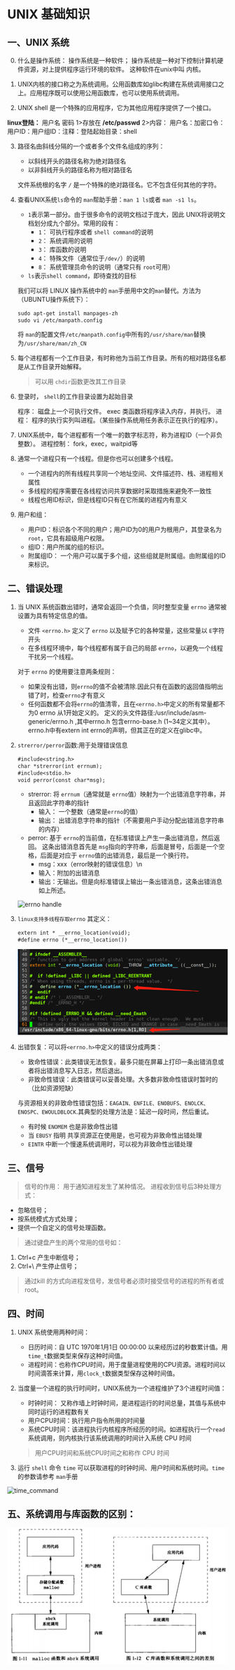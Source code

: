 # UNIX 基础知识

## 一、UNIX 系统
0. 什么是操作系统：
	操作系统是一种软件；
	操作系统是一种对下控制计算机硬件资源，对上提供程序运行环境的软件。
	这种软件在unix中叫 内核。
	
1. UNIX内核的接口称之为系统调用。公用函数库如glibc构建在系统调用接口之上。应用程序既可以使用公用函数库，也可以使用系统调用。

2. UNIX shell 是一个特殊的应用程序，它为其他应用程序提供了一个接口。

**linux登陆：**
	用户名
	密码
	    1>存放在 __/etc/passwd__
	    2>内容： 用户名：加密口令：用户ID：用户组ID：注释：登陆起始目录：shell

3. 路径名由斜线分隔的一个或者多个文件名组成的序列：
	- 以斜线开头的路径名称为绝对路径名
	- 以非斜线开头的路径名称为相对路径名
	
	文件系统根的名字 `/` 是一个特殊的绝对路径名。它不包含任何其他的字符。

4. 查看UNIX系统`ls`命令的 `man`帮助手册：`man 1 ls`或者 `man -s1 ls`。
	- `1`表示第一部分。由于很多命令的说明文档过于庞大，因此 UNIX将说明文档划分成九个部分。常用的段有：
		- `1`： 可执行程序或者 `shell command`的说明
		- `2`： 系统调用的说明
		- `3`： 库函数的说明
		- `4`： 特殊文件（通常位于`/dev/`）的说明
		- `8`： 系统管理员命令的说明（通常只有 `root`可用）
	- `ls`表示`shell command`，即待查找的目标
	
	我们可以将 LINUX 操作系统中的 `man`手册用中文的`man`替代。方法为（UBUNTU操作系统下）：

	```
	sudo apt-get install manpages-zh
	sudo vi /etc/manpath.config
	```
	将 `man`的配置文件`/etc/manpath.config`中所有的`/usr/share/man`替换为`/usr/share/man/zh_CN`

5. 每个进程都有一个工作目录，有时称他为当前工作目录。所有的相对路径名都是从工作目录开始解释。
	> 可以用 `chdir`函数更改其工作目录

6. 登录时， `shell`的工作目录设置为起始目录

   程序：
        磁盘上一个可执行文件。
	exec 类函数将程序读入内存，并执行。
   进程：
       程序的执行实列叫进程。（某些操作系统用任务表示正在执行的程序）。
       
7. UNIX系统中，每个进程都有一个唯一的数字标志符，称为进程ID（一个非负整数）。
    进程控制：
        fork，exec，waitpid等

8. 通常一个进程只有一个线程。但是你也可以创建多个线程。
	- 一个进程内的所有线程共享同一个地址空间、文件描述符、栈、进程相关属性
	- 多线程的程序需要在各线程访问共享数据时采取措施来避免不一致性
	- 线程也用ID标识，但是线程ID只有在它所属的进程内有意义

9.  用户和组：
	- 用户ID：标识各个不同的用户；用户ID为0的用户为根用户，其登录名为 `root`，它具有超级用户权限。
	- 组ID：用户所属的组的标识。
	- 附属组ID： 一个用户可以属于多个组，这些组就是附属组。由附属组的ID来标识。


## 二、错误处理

1. 当 UNIX 系统函数出错时，通常会返回一个负值，同时整型变量 `errno` 通常被设置为具有特定信息的值。
	- 文件 `<errno.h>` 定义了 `errno` 以及赋予它的各种常量，这些常量以 `E`字符开头
	- 在多线程环境中，每个线程都有属于自己的局部 `errno`，以避免一个线程干扰另一个线程。

	对于 `errno` 的使用要注意两条规则：

	- 如果没有出错，则`errno`的值不会被清除.因此只有在函数的返回值指明出错了时，检查`errno`才有意义
	- 任何函数都不会将`errno`的值清零，且在`<errno.h>`中定义的所有常量都不为0
	errno 从1开始定义的。
	定义的头文件路径:/usr/include/asm-generic/errno.h ,其中errno.h 包含errno-base.h (1~34定义其中）。
	errno.h中有extern  int  errno的声明，但其正在的定义在glibc中。

2. `strerror/perror`函数:用于处理错误信息

	```
	#include<string.h>
	char *strerror(int errnum);
	#include<stdio.h>
	void perror(const char*msg);
	```
	- strerror: 将 `errnum`（通常就是 `errno`值）映射为一个出错消息字符串，并且返回此字符串的指针
		- 输入： 一个整数（通常是`errno`的值）
		- 输出： 出错消息字符串的指针（不需要用户手动分配出错消息字符串的内存）
	- perror: 基于 `errno`的当前值，在标准错误上产生一条出错消息，然后返回。
		  这条出错消息首先是 `msg`指向的字符串，后面是冒号，后面是一个空格，后面是对应于 `errno`值的出错消息，最后是一个换行符。
		- msg：xxx（error映射的错误信息）\n
		- 输入：附加的出错消息
		- 输出：无输出。但是向标准错误上输出一条出错消息，这条出错消息如上所述。

  	![errno handle](../imgs/introduction/errno.JPG) 

3. `linux支持多线程存取errno` 其定义：
   ```
   extern int * __errno_location(void);
   #define errno (*__errno_location())
   ```
   ![linux_multi_thread_errno](../imgs/introduction/multi_thread_errno.jpg)
4. 出错恢复：可以将`<errno.h>`中定义的错误分成两类：
	- 致命性错误：此类错误无法恢复。最多只能在屏幕上打印一条出错消息或者将出错消息写入日志，然后退出。
	- 非致命性错误：此类错误可以妥善处理。大多数非致命性错误时暂时的（比如资源短缺）

	与资源相关的非致命性错误包括：`EAGAIN、ENFILE、ENOBUFS、ENOLCK、ENOSPC、EWOULDBLOCK`.其典型的处理方法是：延迟一段时间，然后重试。
	
	- 有时候 `ENOMEM` 也是非致命性出错
	- 当 `EBUSY` 指明 共享资源正在使用是，也可视为非致命性出错处理
	- `EINTR` 中断一个慢速系统调用时，可以视为非致命性出错处理

## 三、信号
> 信号的作用：
    用于通知进程发生了某种情况。
> 进程收到信号后3种处理方式：
   - 忽略信号；
   - 按系统模式方式处理；
   - 提供一个自定义的信号处理函数。

> 通过键盘产生的两个常用的信号如：
  1. Ctrl+c  产生中断信号；
  2. Ctrl+\  产生停止信号；
  
> 通过kill 的方式向进程发信号，发信号者必须时接受信号的进程的所有者或root。
   

## 四、时间

1. UNIX 系统使用两种时间：
	- 日历时间：自 UTC 1970年1月1日 00:00:00 以来经历过的秒数累计值。用 `time_t`数据类型来保存这种时间值。
	- 进程时间：也称作CPU时间，用于度量进程使用的CPU资源。进程时间以时间滴答来计算，用`clock_t`数据类型保存这种时间值。

2. 当度量一个进程的执行时间时，UNIX系统为一个进程维护了3个进程时间值：
	- 时钟时间： 又称作墙上时钟时间，是进程运行的时间总量，其值与系统中同时运行的进程数有关
	- 用户CPU时间：执行用户指令所用的时间量
	- 系统CPU时间：该进程执行内核程序所经历的时间。如进程执行一个`read`系统调用，则内核执行该系统调用的时间计入系统 CPU 时间
	> 用户CPU时间和系统CPU时间之和称作 CPU 时间

3. 运行 `shell` 命令 `time` 可以获取进程的时钟时间、用户时间和系统时间。`time`的参数请参考 `man`手册

  ![time_command](../imgs/introduction/time_command.JPG) 
  
## 五、系统调用与库函数的区别：
   ![](../imgs/introduction/sys_and_lib_diff.jpg)
